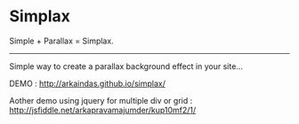 Simplax
=======

Simple + Parallax = Simplax.
____________________________

Simple way to create a parallax background effect in your site...


DEMO :  http://arkaindas.github.io/simplax/

Aother demo using jquery for multiple div or grid : http://jsfiddle.net/arkapravamajumder/kup10mf2/1/
